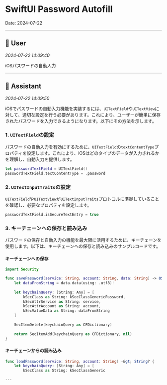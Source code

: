 # SwiftUI Password Autofill

Date: 2024-07-22

---

## 👤 User
*2024-07-22 14:09:40*

iOSパスワードの自動人力

---

## 🤖 Assistant
*2024-07-22 14:09:50*

iOSでパスワードの自動入力機能を実装するには、`UITextField`や`UITextView`に対して、適切な設定を行う必要があります。これにより、ユーザーが簡単に保存されたパスワードを入力できるようになります。以下にその方法を示します。

### 1. `UITextField`の設定
パスワードの自動入力を有効にするために、`UITextField`の`textContentType`プロパティを設定します。これにより、iOSはどのタイプのデータが入力されるかを理解し、自動入力を提供します。

```swift
let passwordTextField = UITextField()
passwordTextField.textContentType = .password
```

### 2. `UITextInputTraits`の設定
`UITextField`や`UITextView`が`UITextInputTraits`プロトコルに準拠していることを確認し、必要なプロパティを設定します。

```swift
passwordTextField.isSecureTextEntry = true
```

### 3. キーチェーンへの保存と読み込み
パスワードの保存と自動入力の機能を最大限に活用するために、キーチェーンを使用します。以下は、キーチェーンへの保存と読み込みのサンプルコードです。

#### キーチェーンへの保存

```swift
import Security

func savePassword(service: String, account: String, data: String) -> OSStatus {
    let dataFromString = data.data(using: .utf8)!
    
    let keychainQuery: [String: Any] = [
        kSecClass as String: kSecClassGenericPassword,
        kSecAttrService as String: service,
        kSecAttrAccount as String: account,
        kSecValueData as String: dataFromString
    ]
    
    SecItemDelete(keychainQuery as CFDictionary)
    
    return SecItemAdd(keychainQuery as CFDictionary, nil)
}
```

#### キーチェーンからの読み込み

```swift
func loadPassword(service: String, account: String) -&gt; String? {
    let keychainQuery: [String: Any] = [
        kSecClass as String: kSecClassGeneric

---
